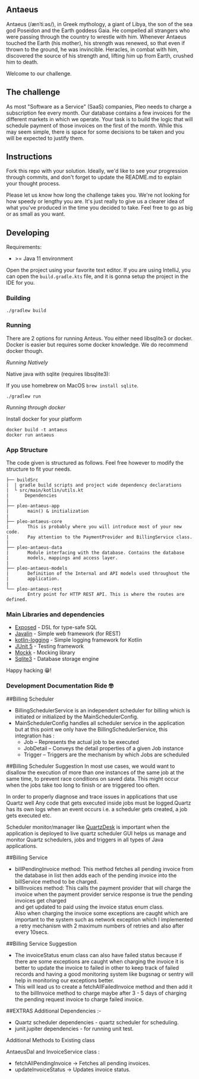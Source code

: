 ## Antaeus

Antaeus (/ænˈtiːəs/), in Greek mythology, a giant of Libya, the son of the sea god Poseidon and the Earth goddess Gaia. He compelled all strangers who were passing through the country to wrestle with him. Whenever Antaeus touched the Earth (his mother), his strength was renewed, so that even if thrown to the ground, he was invincible. Heracles, in combat with him, discovered the source of his strength and, lifting him up from Earth, crushed him to death.

Welcome to our challenge.

## The challenge

As most "Software as a Service" (SaaS) companies, Pleo needs to charge a subscription fee every month. Our database contains a few invoices for the different markets in which we operate. Your task is to build the logic that will schedule payment of those invoices on the first of the month. While this may seem simple, there is space for some decisions to be taken and you will be expected to justify them.

## Instructions

Fork this repo with your solution. Ideally, we'd like to see your progression through commits, and don't forget to update the README.md to explain your thought process.

Please let us know how long the challenge takes you. We're not looking for how speedy or lengthy you are. It's just really to give us a clearer idea of what you've produced in the time you decided to take. Feel free to go as big or as small as you want.

## Developing

Requirements:
- \>= Java 11 environment

Open the project using your favorite text editor. If you are using IntelliJ, you can open the `build.gradle.kts` file, and it is gonna setup the project in the IDE for you.

### Building

```
./gradlew build
```

### Running

There are 2 options for running Anteus. You either need libsqlite3 or docker. Docker is easier but requires some docker knowledge. We do recommend docker though.

*Running Natively*

Native java with sqlite (requires libsqlite3):

If you use homebrew on MacOS `brew install sqlite`.

```
./gradlew run
```

*Running through docker*

Install docker for your platform

```
docker build -t antaeus
docker run antaeus
```

### App Structure
The code given is structured as follows. Feel free however to modify the structure to fit your needs.
```
├── buildSrc
|  | gradle build scripts and project wide dependency declarations
|  └ src/main/kotlin/utils.kt 
|      Dependencies
|
├── pleo-antaeus-app
|       main() & initialization
|
├── pleo-antaeus-core
|       This is probably where you will introduce most of your new code.
|       Pay attention to the PaymentProvider and BillingService class.
|
├── pleo-antaeus-data
|       Module interfacing with the database. Contains the database 
|       models, mappings and access layer.
|
├── pleo-antaeus-models
|       Definition of the Internal and API models used throughout the
|       application.
|
└── pleo-antaeus-rest
        Entry point for HTTP REST API. This is where the routes are defined.
```

### Main Libraries and dependencies
* [Exposed](https://github.com/JetBrains/Exposed) - DSL for type-safe SQL
* [Javalin](https://javalin.io/) - Simple web framework (for REST)
* [kotlin-logging](https://github.com/MicroUtils/kotlin-logging) - Simple logging framework for Kotlin
* [JUnit 5](https://junit.org/junit5/) - Testing framework
* [Mockk](https://mockk.io/) - Mocking library
* [Sqlite3](https://sqlite.org/index.html) - Database storage engine

Happy hacking 😁!

### Development Documentation Ride 🤓

##Billing Scheduler

* BillingSchedulerService is an independent scheduler for billing which is initiated or initialized by the MainSchedulerConfig.
* MainSchedulerConfig handles all scheduler service in the application but at this point we only have the BillingSchedulerService,
this integration has :
  * Job – Represents the actual job to be executed
  * JobDetail – Conveys the detail properties of a given Job instance
  * 
    Trigger – Triggers are the mechanism by which Jobs are scheduled

##Billing Scheduler Suggestion
In most use cases, we would want to disallow the execution of more than one instances of the same job at the same time, to prevent race conditions on saved data. This might occur when the jobs take too long to finish or are triggered too often.

In order to properly diagnose and trace issues in applications that use Quartz well Any code that gets executed inside jobs must be logged.Quartz has its own logs when an event occurs i.e. a scheduler gets created, a job gets executed etc.

Scheduler monitor/manager like [QuartzDesk](https://www.quartzdesk.com/) is important when the application is deployed to live quartz scheduler GUI helps us manage and monitor Quartz schedulers, jobs and triggers in all types of Java applications.


##Billing Service
* billPendingInvoice method: This method fetches all pending invoice from the database in list then adds each of the pending invoice into the billService method to be charged.
* billInvoices method: This calls the payment provider that will charge the invoice when the payment provider service response is true the pending invoices get charged <br> and get updated to paid using the invoice status enum class. <br> Also when charging the invoice some exceptions are caught which are important to the system such as network exception which I implemented a retry mechanism with 2 maximum numbers of retries and also after every 10secs. 

##Billing Service Suggestion
- The invoiceStatus enum class can also have failed status because if there are some exceptions are caught when charging the invoice it is better to update the invoice to failed in other to keep track of failed records and having a good monitoring system like bugsnag or sentry will help in monitoring our exceptions better.
- This will lead us to create a fetchAllFailedInvoice method and then add it to the billInvoice method to charge maybe after 3 - 5 days of charging the pending request invoice to charge failed invoice.


##EXTRAS
Additional Dependencies :-
* Quartz scheduler dependencies - quartz scheduler for scheduling.
* junit.jupiter dependencies - for running unit test.

Additional Methods to Existing class <br>

  AntaeusDal and InvoiceService  class : <br> 
* fetchAllPendingInvoice -> Fetches all pending invoices.
* updateInvoiceStatus -> Updates invoice status.